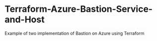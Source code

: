 # Terraform-Azure-Bastion-Service-and-Host
Example of two implementation of Bastion on Azure using Terraform
